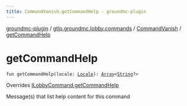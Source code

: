 ```yaml
---
title: CommandVanish.getCommandHelp - groundmc-plugin
---
```


[groundmc-plugin](../../index.html) / [gtlp.groundmc.lobby.commands](../index.html) / [CommandVanish](index.html) / [getCommandHelp](.)

# getCommandHelp

`fun getCommandHelp(locale: `[`Locale`](http://docs.oracle.com/javase/6/docs/api/java/util/Locale.html)`): `[`Array`](https://kotlinlang.org/api/latest/jvm/stdlib/kotlin/-array/index.html)`<`[`String`](https://kotlinlang.org/api/latest/jvm/stdlib/kotlin/-string/index.html)`?>`

Overrides [ILobbyCommand.getCommandHelp](../-i-lobby-command/get-command-help.html)

Message(s) that list help content for this command

